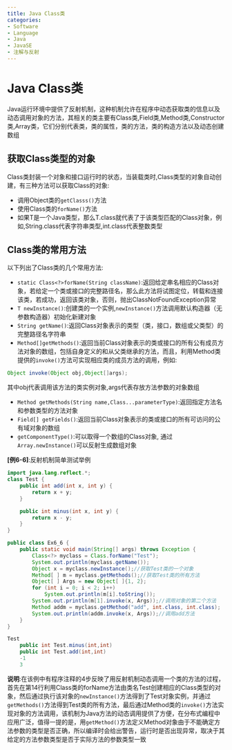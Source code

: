 ```yaml
---
title: Java Class类
categories:
- Software
- Language
- Java
- JavaSE
- 注解与反射
---
```

# Java Class类

Java运行环境中提供了反射机制，这种机制允许在程序中动态获取类的信息以及动态调用对象的方法，其相关的类主要有Class类,Field类,Method类,Constructor类,Array类，它们分别代表类，类的属性，类的方法，类的构造方法以及动态创建数组

## 获取Class类型的对象

Class类封装一个对象和接口运行时的状态，当装载类时,Class类型的对象自动创建，有三种方法可以获取Class的对象:

- 调用Object类的`getClasss()`方法
- 使用Class类的`forName()`方法
- 如果T是一个Java类型，那么T.class就代表了于该类型匹配的Class对象，例如,String.class代表字符串类型,int.class代表整数类型

## Class类的常用方法

以下列出了Class类的几个常用方法:

- `static Class<?>forName(String className)`:返回给定串名相应的Class对象，若给定一个类或接口的完整路径名，那么此方法将试图定位，转载和连接该类，若成功，返回该类对象，否则，抛出ClassNotFoundException异常
- `T newInstance()`:创建类的一个实例,`newInstance()`方法调用默认构造器（无参数构造器）初始化新建对象
- `String getName()`:返回Class对象表示的类型（类，接口，数组或父类型）的完整路径名字符串
- `Method[]getMethods()`:返回当前Class对象表示的类或接口的所有公有成员方法对象的数组，包括自身定义的和从父类继承的方法，而且，利用Method类提供的`invoke()`方法可实现相应类的成员方法的调用，例如:

```java
Object invoke(Object obj,Object[]args);
```

其中obj代表调用该方法的类实例对象,args代表存放方法参数的对象数组

- `Method getMethods(String name,Class...parameterType)`:返回指定方法名和参数类型的方法对象
- `Field[] getFields()`:返回当前Class对象表示的类或接口的所有可访问的公有域对象的数组
- `getComponentType()`:可以取得一个数组的Class对象,  通过`Array.newInstance()`可以反射生成数组对象

**[例6-6]**:反射机制简单测试举例

```java
import java.lang.reflect.*;
class Test {
    public int add(int x, int y) {
        return x + y;
    }

    public int minus(int x, int y) {
        return x - y;
    }
}

public class Ex6_6 {
    public static void main(String[] args) throws Exception {
        Class<?> myclass = Class.forName("Test");
        System.out.println(myclass.getName());
        Object x = myclass.newInstance();//获取Test类的一个对象
        Method[ ] m = myclass.getMethods();//获取Test类的所有方法
        Object[ ] Args = new Object[ ]{1, 2};
        for (int i = 0; i < 2; i++)
            System.out.println(m[i].toString());
        System.out.println(m[1].invoke(x, Args));//调用对象的第二个方法
        Method addm = myclass.getMethod("add", int.class, int.class);
        System.out.println(addm.invoke(x, Args));//调用add方法
    }
}

Test
    public int Test.minus(int,int)
    public int Test.add(int,int)
    -1
    3
```

**说明**:在该例中有程序注释的4步反映了用反射机制动态调用一个类的方法的过程，首先在第14行利用Class类的forName方法由类名Test创建相应的Class类型的对象，然后通过执行该对象的`newInstance()`方法得到了Test对象实例，并通过`getMethods()`方法得到Test类的所有方法，最后通过Method类的`invoke()`方法实现对象的方法调用，该机制为Java方法的动态调用提供了方便，在分布式编程中应用广泛，值得一提的是，用`getMethod()`方法定义Method对象由于不能确定方法参数的类型是否正确，所以编译时会给出警告，运行时是否出现异常，取决于其给定的方法参数类型是否于实际方法的参数类型一致



